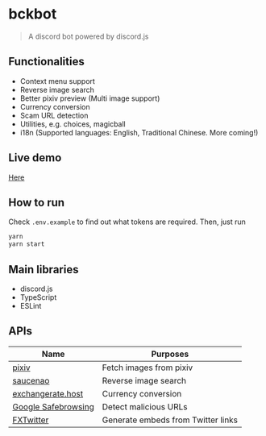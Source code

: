 # bckbot

> A discord bot powered by discord.js

## Functionalities

* Context menu support
* Reverse image search
* Better pixiv preview (Multi image support)
* Currency conversion
* Scam URL detection
* Utilities, e.g. choices, magicball
* i18n (Supported languages: English, Traditional Chinese. More coming!)

## Live demo

[Here](https://discordapp.com/oauth2/authorize?&client_id=342373857555906562&scope=bot%20applications.commands&permissions=523328)

## How to run

Check `.env.example` to find out what tokens are required. Then, just run

```bash
yarn
yarn start
```

## Main libraries

* discord.js
* TypeScript
* ESLint

## APIs

| Name | Purposes |
| ---- | -------- |
|[pixiv](https://www.pixiv.net/en/)|Fetch images from pixiv|
|[saucenao](https://saucenao.com/)|Reverse image search|
|[exchangerate.host](https://exchangerate.host/)|Currency conversion|
|[Google Safebrowsing](https://safebrowsing.google.com/)|Detect malicious URLs|
|[FXTwitter](https://github.com/FixTweet/FixTweet)|Generate embeds from Twitter links|